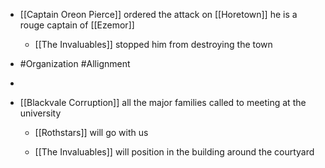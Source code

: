 
 - [[Captain Oreon Pierce]]  ordered the attack on [[Horetown]] he is a rouge captain of [[Ezemor]] 
	 - [[The Invaluables]]  stopped him from destroying the town
 - #Organization #Allignment

 - 
 - [[Blackvale Corruption]]  all the major families called to meeting at the university
	 - [[Rothstars]]  will go with us
	 - [[The Invaluables]]  will position in the building around the courtyard
